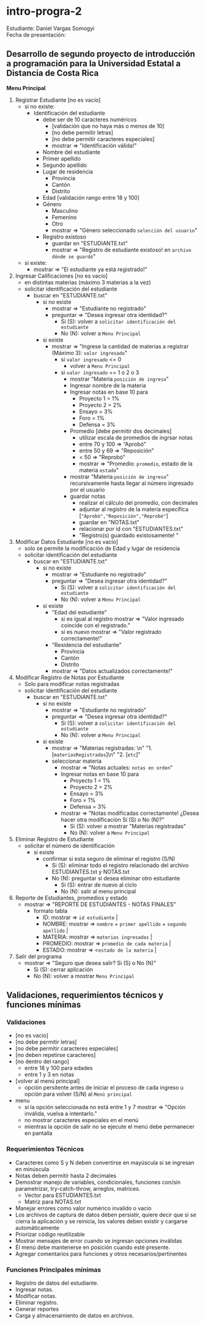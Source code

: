 # intro-progra-2
Estudiante: Daniel Vargas Somogyi \
Fecha de presentación: 

## Desarrollo de segundo proyecto de introducción a programación para la Universidad Estatal a Distancia de Costa Rica

**Menu Principal**
1. Registrar Estudiante [no es vacío]
    - si no existe:
        - Identificación del estudiante
            - debe ser de 10 caracteres numéricos 
                - [validación que no haya más o menos de 10]
                - [no debe permitir letras]
                - [no debe permitir caracteres especiales]
                - mostrar => "Identificación válida!"
            - Nombre del estudiante
            - Primer apellido
            - Segundo apellido
            - Lugar de residencia
                - Provincia
                - Cantón
                - Distrito
            - Edad [validación rango entre 18 y 100]
            - Género
                - Masculino
                - Femenino
                - Otro
                - mostrar => "Género seleccionado `selección del usuario`"
            - Registro existoso
                - guardar en "ESTUDIANTE.txt"
                - mostrar => "Registro de estudiante existoso! en `archivo dónde se guardó`"
    - si existe:
        - mostrar => "El estudiante ya está registrado!"
2. Ingresar Calificaciones [no es vacío]
    - en distintas materias (máximo 3 materias a la vez)
    - solicitar identificación del estudiante
        - buscar en "ESTUDIANTE.txt"
            - si no existe
                - mostrar => "Estudiante no registrado"
                - preguntar => "Desea ingresar otra identidad?"
                    - Si (S): volver a `solicitar identificación del estudiante`
                    - No (N): volver a `Menu Principal`
            - si existe
                - mostrar => "Ingrese la cantidad de materias a registrar (Máximo 3): `valor ingresado`"
                    -  si `valor ingresado` <= 0
                        - volver a `Menu Principal`
                    - si `valor ingresado` == 1 o 2 o 3
                        - mostrar "Materia `posición de ingreso`"
                        - Ingresar nombre de la materia
                        - Ingresar notas en base 10 para
                            - Proyecto 1 = 1%
                            - Proyecto 2 = 2%
                            - Ensayo = 3%
                            - Foro = 1%
                            - Defensa = 3%
                        - Promedio [debe permitir dos decimales]
                            - utilizar escala de promedios de ingrsar notas
                            - entre 70 y 100 => “Aprobó”
                            - entre 50 y 69 => "Reposición"
                            - < 50 => "Reprobó"
                            - mostrar => "Promedio: `promedio`, estado de la materia `estado`"
                        - mostrar "Materia `posición de ingreso`" recursivamente hasta llegar al número ingresado por el usuario 
                        - guardar notas
                            - realizar el cálculo del promedio, con decimales
                            - adjuntar al registro de la materia específica [`"Aprobó","Reposición","Reprobó"`] 
                            - guardar en "NOTAS.txt"
                            - relacionar por id con "ESTUDIANTES.txt"
                            - "Registro(s) guardado existosamente! "
3. Modificar Datos Estudiante [no es vacío]
    - solo se permite la modificación de Edad y lugar de residencia
    - solicitar identificación del estudiante
        - buscar en "ESTUDIANTE.txt"
            - si no existe
                - mostrar => "Estudiante no registrado"
                - preguntar => "Desea ingresar otra identidad?"
                    - Si (S): volver a `solicitar identificación del estudiante`
                    - No (N): volver a `Menu Principal`
            - si existe
                - "Edad del estudiante"
                    - si es igual al registro mostrar => "Valor ingresado coincide con el registrado."
                    - si es nuevo mostrar => "Valor registrado correctamente!"
                - "Residencia del estudiante"
                    - Provincia
                    - Cantón
                    - Distrito
                - mostrar => "Datos actualizados correctamente!"
4. Modificar Registro de Notas por Estudiante
    - Solo para modificar notas registradas
    - solicitar identificación del estudiante
        - buscar en "ESTUDIANTE.txt"
            - si no existe
                - mostrar => "Estudiante no registrado"
                - preguntar => "Desea ingresar otra identidad?"
                    - Si (S): volver a `solicitar identificación del estudiante`
                    - No (N): volver a `Menu Principal`
            - si existe
                - mostrar => "Materias registradas: \n"
                    "1. [`materiasRegistradas`]\n"
                    "2. [`etc`]"
                - seleccionar materia
                    - mostrar => "Notas actuales: `notas en orden`"
                    - Ingresar notas en base 10 para
                        - Proyecto 1 = 1%
                        - Proyecto 2 = 2%
                        - Ensayo = 3%
                        - Foro = 1%
                        - Defensa = 3%
                    - mostrar => "Notas modificadas correctamente! ¿Desea hacer otra modificación Sí (S) o No (N)?"
                        - Si (S): volver a mostrar "Materias registradas"
                        - No (N): volver a `Menu Principal`
5. Eliminar Registro de Estudiante
    - solicitar el número de identificación
        - si existe
            - confirmar si esta seguro de eliminar el registro (S/N)
                - Si (S): eliminar todo el registro relacionado del archivo ESTUDIANTES.txt y NOTAS.txt
                - No (N): preguntar si desea eliminar otro estudiante
                    - Si (S): entrar de nuevo al ciclo
                    - No (N): salir al menu principal
6. Reporte de Estudiantes, promedios y estado
    - mostrar => "REPORTE DE ESTUDIANTES - NOTAS FINALES"
        - formato tabla
            - ID: mostrar => `id estudiante` |
            - NOMBRE: mostrar => `nombre` + `primer apellido` + `segundo apellido` |
            - MATERIA: mostrar => `materias ingresadas` |
            - PROMEDIO: mostrar => `promedio de cada materia` |
            - ESTADO: mostrar => <`estado de la materia` |
7. Salir del programa
    - mostrar => "Seguro que desea salir? Si (S) o No (N)"
        - Si (S): cerrar aplicación
        - No (N): volver a mostrar `Menu Principal`

## Validaciones, requerimientos técnicos y funciones mínimas
### Validaciones
- [no es vacío]
- [no debe permitir letras]
- [no debe permitir caracteres especiales]
- [no deben repetirse caracteres]
- [no dentro del rango]
    - entre 18 y 100 para edades
    - entre 1 y 3 en notas
- [volver al menú principal]
    - opción persitente antes de iniciar el proceso de cada ingreso u opción para volver (S/N) al `Menú principal`
- menu
    - si la opción seleccionada no está entre 1 y 7 mostrar => "Opción inválida, vuelva a intentarlo."
    - no mostrar caracteres especiales en el menú
    - mientras la opción de salir no se ejecute el menú debe permanecer en pantalla

### Requerimientos Técnicos
- Caracteres como S y N deben convertirse en mayúscula si se ingresan en minúscula
- Notas deben permitir hasta 2 decimales
- Demostrar manejo de variables, condicionales, funciones con/sin parametrizar, try-catch-throw, arreglos, matrices.
    - Vector para ESTUDIANTES.txt
    - Matriz para NOTAS.txt
- Manejar errores como valor numérico invalido o vacío
- Los archivos de captura de datos deben persistir, quiere decir que si se cierra la aplicación y se reinicia, los valores deben existir y cargarse automáticamente
- Priorizar código reutilizable
- Mostrar mensajes de error cuando se ingresan opciones inválidas
- Él menú debe mantenerse en posición cuando esté presente.
- Agregar comentarios para funciones y otros necesarios/pertinentes

### Funciones Principales mínimas
- Registro de datos del estudiante.
- Ingresar notas.
- Modificar notas.
- Eliminar registro.
- Generar reportes
- Carga y almacenamiento de datos en archivos.